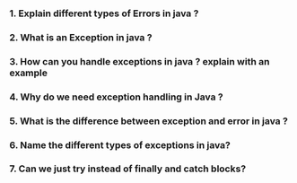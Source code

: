 ### 1. Explain different types of Errors in java ?

### 2. What is an Exception in java ?

### 3. How can you handle exceptions in java ? explain with an example

### 4. Why do we need exception handling in Java ?

### 5. What is the difference between exception and error in java ?

### 6. Name the different types of exceptions in java?

### 7. Can we just try instead of finally and catch blocks?
